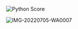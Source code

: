 ![Python Score](https://user-images.githubusercontent.com/24243687/178531685-5b8e5aa9-95fb-482e-b79c-84f3191ecc06.png)


![IMG-20220705-WA0007](https://user-images.githubusercontent.com/24243687/178531839-7b6547f3-f4ff-4462-af15-94d9b676bfcf.jpg)
